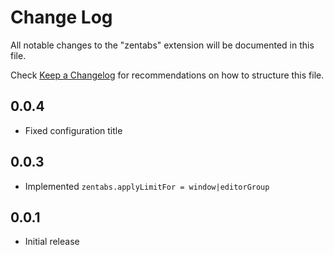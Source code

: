 # Change Log
All notable changes to the "zentabs" extension will be documented in this file.

Check [Keep a Changelog](http://keepachangelog.com/) for recommendations on how to structure this file.

## 0.0.4
- Fixed configuration title

## 0.0.3
- Implemented `zentabs.applyLimitFor = window|editorGroup`

## 0.0.1
- Initial release